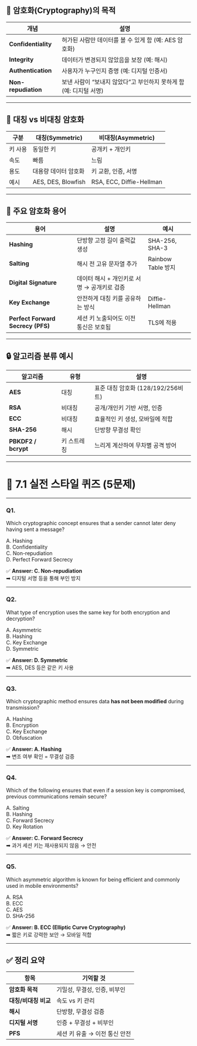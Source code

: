 ## 🔐 암호화(Cryptography)의 목적

|개념|설명|
|---|---|
|**Confidentiality**|허가된 사람만 데이터를 볼 수 있게 함 (예: AES 암호화)|
|**Integrity**|데이터가 변경되지 않았음을 보장 (예: 해시)|
|**Authentication**|사용자가 누구인지 증명 (예: 디지털 인증서)|
|**Non-repudiation**|보낸 사람이 “보내지 않았다”고 부인하지 못하게 함 (예: 디지털 서명)|

---

## 🔁 대칭 vs 비대칭 암호화

|구분|대칭(Symmetric)|비대칭(Asymmetric)|
|---|---|---|
|키 사용|동일한 키|공개키 + 개인키|
|속도|빠름|느림|
|용도|대용량 데이터 암호화|키 교환, 인증, 서명|
|예시|AES, DES, Blowfish|RSA, ECC, Diffie-Hellman|

---

## 🔑 주요 암호화 용어

|용어|설명|예시|
|---|---|---|
|**Hashing**|단방향 고정 길이 출력값 생성|SHA-256, SHA-3|
|**Salting**|해시 전 고유 문자열 추가|Rainbow Table 방지|
|**Digital Signature**|데이터 해시 + 개인키로 서명 → 공개키로 검증||
|**Key Exchange**|안전하게 대칭 키를 공유하는 방식|Diffie-Hellman|
|**Perfect Forward Secrecy (PFS)**|세션 키 노출되어도 이전 통신은 보호됨|TLS에 적용|

---

## 🔒 알고리즘 분류 예시

|알고리즘|유형|설명|
|---|---|---|
|**AES**|대칭|표준 대칭 암호화 (128/192/256비트)|
|**RSA**|비대칭|공개/개인키 기반 서명, 인증|
|**ECC**|비대칭|효율적인 키 생성, 모바일에 적합|
|**SHA-256**|해시|단방향 무결성 확인|
|**PBKDF2 / bcrypt**|키 스트레칭|느리게 계산하여 무차별 공격 방어|

---

# 🧪 7.1 실전 스타일 퀴즈 (5문제)

---

### **Q1.**

Which cryptographic concept ensures that a sender cannot later deny having sent a message?

A. Hashing  
B. Confidentiality  
C. Non-repudiation  
D. Perfect Forward Secrecy

✅ **Answer: C. Non-repudiation**  
➡ 디지털 서명 등을 통해 부인 방지

---

### **Q2.**

What type of encryption uses the same key for both encryption and decryption?

A. Asymmetric  
B. Hashing  
C. Key Exchange  
D. Symmetric

✅ **Answer: D. Symmetric**  
➡ AES, DES 등은 같은 키 사용

---

### **Q3.**

Which cryptographic method ensures data **has not been modified** during transmission?

A. Hashing  
B. Encryption  
C. Key Exchange  
D. Obfuscation

✅ **Answer: A. Hashing**  
➡ 변조 여부 확인 = 무결성 검증

---

### **Q4.**

Which of the following ensures that even if a session key is compromised, previous communications remain secure?

A. Salting  
B. Hashing  
C. Forward Secrecy  
D. Key Rotation

✅ **Answer: C. Forward Secrecy**  
➡ 과거 세션 키는 재사용되지 않음 → 안전

---

### **Q5.**

Which asymmetric algorithm is known for being efficient and commonly used in mobile environments?

A. RSA  
B. ECC  
C. AES  
D. SHA-256

✅ **Answer: B. ECC (Elliptic Curve Cryptography)**  
➡ 짧은 키로 강력한 보안 → 모바일 적합

---

## ✅ 정리 요약

| 항목            | 기억할 것              |
| ------------- | ------------------ |
| **암호화 목적**    | 기밀성, 무결성, 인증, 비부인  |
| **대칭/비대칭 비교** | 속도 vs 키 관리         |
| **해시**        | 단방향, 무결성 검증        |
| **디지털 서명**    | 인증 + 무결성 + 비부인     |
| **PFS**       | 세션 키 유출 → 이전 통신 안전 |